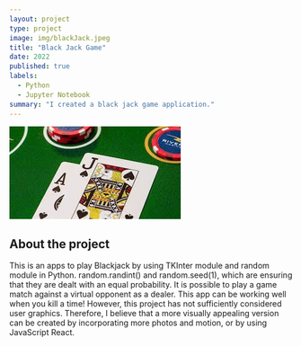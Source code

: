 ```yaml
---
layout: project
type: project
image: img/blackJack.jpeg
title: "Black Jack Game"
date: 2022
published: true
labels:
  - Python
  - Jupyter Notebook
summary: "I created a black jack game application."
---
```


<img class="img-fluid" src="../img/blackJack.jpeg">

## About the project
This is an apps to play Blackjack by using TKInter module and random module in Python.
random.randint() and random.seed(1), which are ensuring that they are dealt with an equal probability.
It is possible to play a game match against a virtual opponent as a dealer.
This app can be working well when you kill a time!
However, this project has not sufficiently considered user graphics. Therefore, I believe that a more visually appealing version can be created by incorporating more photos and motion, or by using JavaScript React.
